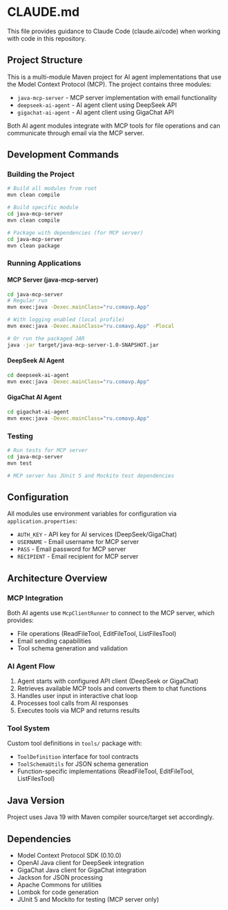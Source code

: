 # CLAUDE.md

This file provides guidance to Claude Code (claude.ai/code) when working with code in this repository.

## Project Structure

This is a multi-module Maven project for AI agent implementations that use the Model Context Protocol (MCP). The project contains three modules:

- `java-mcp-server` - MCP server implementation with email functionality
- `deepseek-ai-agent` - AI agent client using DeepSeek API
- `gigachat-ai-agent` - AI agent client using GigaChat API

Both AI agent modules integrate with MCP tools for file operations and can communicate through email via the MCP server.

## Development Commands

### Building the Project
```bash
# Build all modules from root
mvn clean compile

# Build specific module
cd java-mcp-server
mvn clean compile

# Package with dependencies (for MCP server)
cd java-mcp-server
mvn clean package
```

### Running Applications

#### MCP Server (java-mcp-server)
```bash
cd java-mcp-server
# Regular run
mvn exec:java -Dexec.mainClass="ru.comavp.App"

# With logging enabled (local profile)
mvn exec:java -Dexec.mainClass="ru.comavp.App" -Plocal

# Or run the packaged JAR
java -jar target/java-mcp-server-1.0-SNAPSHOT.jar
```

#### DeepSeek AI Agent
```bash
cd deepseek-ai-agent
mvn exec:java -Dexec.mainClass="ru.comavp.App"
```

#### GigaChat AI Agent
```bash
cd gigachat-ai-agent
mvn exec:java -Dexec.mainClass="ru.comavp.App"
```

### Testing
```bash
# Run tests for MCP server
cd java-mcp-server
mvn test

# MCP server has JUnit 5 and Mockito test dependencies
```

## Configuration

All modules use environment variables for configuration via `application.properties`:

- `AUTH_KEY` - API key for AI services (DeepSeek/GigaChat)
- `USERNAME` - Email username for MCP server
- `PASS` - Email password for MCP server  
- `RECIPIENT` - Email recipient for MCP server

## Architecture Overview

### MCP Integration
Both AI agents use `McpClientRunner` to connect to the MCP server, which provides:
- File operations (ReadFileTool, EditFileTool, ListFilesTool)
- Email sending capabilities
- Tool schema generation and validation

### AI Agent Flow
1. Agent starts with configured API client (DeepSeek or GigaChat)
2. Retrieves available MCP tools and converts them to chat functions
3. Handles user input in interactive chat loop
4. Processes tool calls from AI responses
5. Executes tools via MCP and returns results

### Tool System
Custom tool definitions in `tools/` package with:
- `ToolDefinition` interface for tool contracts
- `ToolSchemaUtils` for JSON schema generation
- Function-specific implementations (ReadFileTool, EditFileTool, ListFilesTool)

## Java Version
Project uses Java 19 with Maven compiler source/target set accordingly.

## Dependencies
- Model Context Protocol SDK (0.10.0)
- OpenAI Java client for DeepSeek integration
- GigaChat Java client for GigaChat integration
- Jackson for JSON processing
- Apache Commons for utilities
- Lombok for code generation
- JUnit 5 and Mockito for testing (MCP server only)